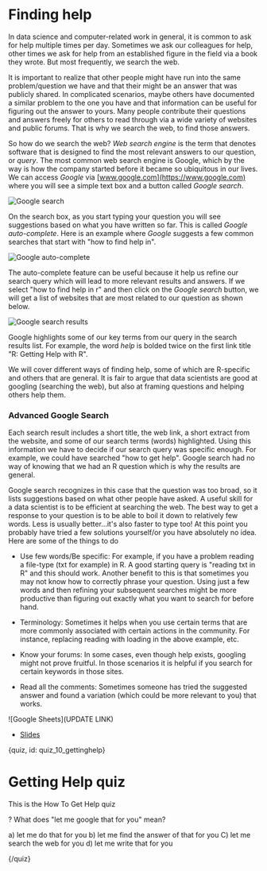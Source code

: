 # Finding help

In data science and computer-related work in general, it is common to ask for help multiple times per day. Sometimes we ask our colleagues for help, other times we ask for help from an established figure in the field via a book they wrote. But most frequently, we search the web. 

It is important to realize that other people might have run into the same problem/question we have and that their might be an answer that was publicly shared. In complicated scenarios, maybe others have documented a similar problem to the one you have and that information can be useful for figuring out the answer to yours. Many people contribute their questions and answers freely for others to read through via a wide variety of websites and public forums. That is why we search the web, to find those answers.

So how do we search the web? _Web search engine_ is the term that denotes software that is designed to find the most relevant answers to our question, or _query_. The most common web search engine is Google, which by the way is how the company started before it became so ubiquitous in our lives. We can access _Google_ via [www.google.com](https://www.google.com) where you will see a simple text box and a button called _Google search_.

![Google search](images/10_how_to_google/01_cdsintro_how_to_google-01.png)

On the search box, as you start typing your question you will see suggestions based on what you have written so far. This is called _Google auto-complete_. Here is an example where _Google_ suggests a few common searches that start with "how to find help in".

![Google auto-complete](images/10_how_to_google/01_cdsintro_how_to_google-02.png)

The auto-complete feature can be useful because it help us refine our search query which will lead to more relevant results and answers. If we select "how to find help in r" and then click on the _Google search_ button, we will get a list of websites that are most related to our question as shown below.

![Google search results](images/10_how_to_google/01_cdsintro_how_to_google-03.png)

Google highlights some of our key terms from our query in the search results list. For example, the word _help_ is bolded twice on the first link title "R: Getting Help with R".

We will cover different ways of finding help, some of which are R-specific and others that are general. It is fair to argue that data scientists are good at googling (searching the web), but also at framing questions and helping others help them. 

### Advanced Google Search

Each search result includes a short title, the web link, a short extract from the website, and some of our search terms (words) highlighted. Using this information we have to decide if our search query was specific enough. For example, we could have searched "how to get help". Google search had no way of knowing that we had an R question which is why the results are general.

Google search recognizes in this case that the question was too broad, so it lists suggestions based on what other people have asked. A useful skill for a data scientist is to be efficient at searching the web. The best way to get a response to your question is to be able to boil it down to relatively few words. Less is usually better...it's also faster to type too! At this point you probably have tried a few solutions yourself/or you have absolutely no idea. Here are some of the things to do

* Use few words/Be specific: For example, if you have a problem reading a file-type (txt for example) in R. A good starting query is "reading txt in R" and this should work. Another benefit to this is that sometimes you may not know how to correctly phrase your question. Using just a few words and then refining your subsequent searches might be more productive than figuring out exactly what you want to search for before hand. 


* Terminology: Sometimes it helps when you use certain terms that are more commonly associated with certain actions in the community. For instance, replacing reading with loading in the above example, etc.


* Know your forums: In some cases, even though help exists, googling might not prove fruitful. In those scenarios it is helpful if you search for certain keywords in those sites.


* Read all the comments: Sometimes someone has tried the suggested answer and found a variation (which could be more relevant to you) that works.

![Google Sheets](UPDATE LINK)

* [Slides](https://docs.google.com/presentation/d/180OSJkB2c7BxvtJZ3F-KrGzQ33vPLWbErC2xjO6g4O4/edit?usp=sharing)

{quiz, id: quiz_10_gettinghelp}

# Getting Help quiz

This is the How To Get Help quiz

? What does "let me google that for you" mean?

a) let me do that for you
b) let me find the answer of that for you
C) let me search the web for you
d) let me write that for you

{/quiz}
